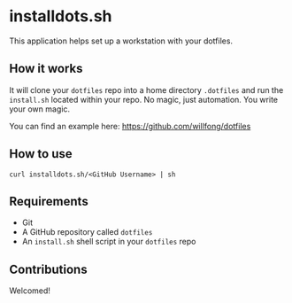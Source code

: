 # installdots.sh

This application helps set up a workstation with your dotfiles. 


## How it works

It will clone your `dotfiles` repo into a home directory `.dotfiles` and run the `install.sh` located within your repo. No magic, just automation. You write your own magic.

You can find an example here: https://github.com/willfong/dotfiles


## How to use

```
curl installdots.sh/<GitHub Username> | sh
```


## Requirements
- Git
- A GitHub repository called `dotfiles`
- An `install.sh` shell script in your `dotfiles` repo


## Contributions

Welcomed!